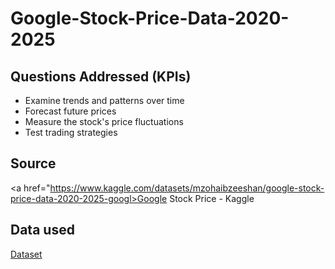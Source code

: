 # Google-Stock-Price-Data-2020-2025
## Questions Addressed (KPIs)
- Examine trends and patterns over time
- Forecast future prices
- Measure the stock's price fluctuations
- Test trading strategies
## Source
<a href="https://www.kaggle.com/datasets/mzohaibzeeshan/google-stock-price-data-2020-2025-googl>Google Stock Price - Kaggle<a/>
## Data used
<a href="https://github.com/frimyutama/Google-Stock-Price-Data-2020-2025-/blob/main/Google.xlsx">Dataset<a/> 
